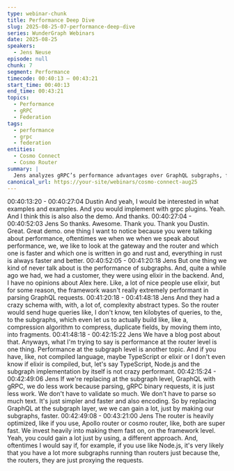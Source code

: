 ```yaml
---
type: webinar-chunk
title: Performance Deep Dive
slug: 2025-08-25-07-performance-deep-dive
series: WunderGraph Webinars
date: 2025-08-25
speakers:
  - Jens Neuse
episode: null
chunk: 7
segment: Performance
timecode: 00:40:13 – 00:43:21
start_time: 00:40:13
end_time: 00:43:21
topics:
  - Performance
  - gRPC
  - Federation
tags:
  - performance
  - grpc
  - federation
entities:
  - Cosmo Connect
  - Cosmo Router
summary: |
  Jens analyzes gRPC’s performance advantages over GraphQL subgraphs, focusing on reduced parsing overhead and cost savings.
canonical_url: https://your-site/webinars/cosmo-connect-aug25
---
```



00:40:13:20 - 00:40:27:04
Dustin
And yeah, I would be interested in what examples and examples. And you would implement
with grpc plugins. Yeah. And I think this is also also the demo. And thanks.
00:40:27:04 - 00:40:52:03
Jens
So thanks. Awesome. Thank you. Thank you Dustin. Great. Great demo. one thing I want to
notice because you were talking about performance, oftentimes we when we when we speak
about performance, we, we like to look at the gateway and the router and which one is faster
and which one is written in go and rust and, everything in rust is always faster and better.
00:40:52:05 - 00:41:20:18
Jens
But one thing we kind of never talk about is the performance of subgraphs. And, quite a while
ago we had, we had a customer, they were using elixir in the backend. And, I have no opinions
about Alex here. Like, a lot of nice people use elixir, but for some reason, the framework wasn't
really extremely performant in parsing GraphQL requests.
00:41:20:18 - 00:41:48:18
Jens
And they had a crazy schema with, with, a lot of, complexity abstract types. So the router would
send huge queries like, I don't know, ten kilobytes of queries, to the, to the subgraphs, which
even let us to actually build like, like a, compression algorithm to compress, duplicate fields, by
moving them into, into fragments.
00:41:48:18 - 00:42:15:22
Jens
We have a blog post about that. Anyways, what I'm trying to say is performance at the router
level is one thing. Performance at the subgraph level is another topic. And if you have, like, not
compiled language, maybe TypeScript or elixir or I don't even know if elixir is compiled, but, let's
say TypeScript, Node.js and the subgraph implementation by itself is not crazy performant.
00:42:15:24 - 00:42:49:06
Jens
If we're replacing at the subgraph level, GraphQL with gRPC, we do less work because parsing,
gRPC binary requests, it is just less work. We don't have to validate so much. We don't have to
parse so much text. It's just simpler and faster and also encoding. So by replacing GraphQL at
the subgraph layer, we we can gain a lot, just by making our subgraphs, faster.
00:42:49:08 - 00:43:21:00
Jens
The router is heavily optimized, like if you use, Apollo router or cosmo router, like, both are
super fast. We invest heavily into making them fast on, on the framework level. Yeah, you could
gain a lot just by using, a different approach. And, oftentimes I would say if, for example, if you
use like Node.js, it's very likely that you have a lot more subgraphs running than routers just
because the, the routers, they are just proxying the requests.